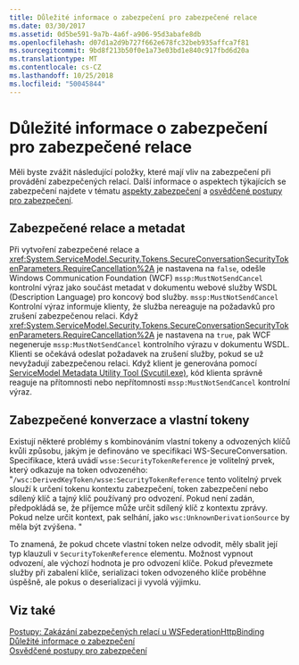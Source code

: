 ```yaml
---
title: Důležité informace o zabezpečení pro zabezpečené relace
ms.date: 03/30/2017
ms.assetid: 0d5be591-9a7b-4a6f-a906-95d3abafe8db
ms.openlocfilehash: d07d1a2d9b727f662e678fc32beb935affca7f81
ms.sourcegitcommit: 9bd8f213b50f0e1a73e03bd1e840c917fbd6d20a
ms.translationtype: MT
ms.contentlocale: cs-CZ
ms.lasthandoff: 10/25/2018
ms.locfileid: "50045844"
---
```

# <a name="security-considerations-for-secure-sessions"></a>Důležité informace o zabezpečení pro zabezpečené relace
Měli byste zvážit následující položky, které mají vliv na zabezpečení při provádění zabezpečených relací. Další informace o aspektech týkajících se zabezpečení najdete v tématu [aspekty zabezpečení](../../../../docs/framework/wcf/feature-details/security-considerations-in-wcf.md) a [osvědčené postupy pro zabezpečení](../../../../docs/framework/wcf/feature-details/best-practices-for-security-in-wcf.md).  
  
## <a name="secure-sessions-and-metadata"></a>Zabezpečené relace a metadat  
 Při vytvoření zabezpečené relace a <xref:System.ServiceModel.Security.Tokens.SecureConversationSecurityTokenParameters.RequireCancellation%2A> je nastavena na `false`, odešle Windows Communication Foundation (WCF) `mssp:MustNotSendCancel` kontrolní výraz jako součást metadat v dokumentu webové služby WSDL (Description Language) pro koncový bod služby. `mssp:MustNotSendCancel` Kontrolní výraz informuje klienty, že služba nereaguje na požadavků pro zrušení zabezpečenou relaci. Když <xref:System.ServiceModel.Security.Tokens.SecureConversationSecurityTokenParameters.RequireCancellation%2A> je nastavena na `true`, pak WCF negeneruje `mssp:MustNotSendCancel` kontrolního výrazu v dokumentu WSDL. Klienti se očekává odeslat požadavek na zrušení služby, pokud se už nevyžadují zabezpečenou relaci. Když klient je generována pomocí [ServiceModel Metadata Utility Tool (Svcutil.exe)](../../../../docs/framework/wcf/servicemodel-metadata-utility-tool-svcutil-exe.md), kód klienta správně reaguje na přítomnosti nebo nepřítomnosti `mssp:MustNotSendCancel` kontrolní výraz.  
  
## <a name="secure-conversations-and-custom-tokens"></a>Zabezpečené konverzace a vlastní tokeny  
 Existují některé problémy s kombinováním vlastní tokeny a odvozených klíčů kvůli způsobu, jakým je definováno ve specifikaci WS-SecureConversation. Specifikace, která uvádí `wsse:SecurityTokenReference` je volitelný prvek, který odkazuje na token odvozeného: "`/wsc:DerivedKeyToken/wsse:SecurityTokenReference` tento volitelný prvek slouží k určení tokenu kontextu zabezpečení, token zabezpečení nebo sdílený klíč a tajný klíč používaný pro odvození. Pokud není zadán, předpokládá se, že příjemce může určit sdílený klíč z kontextu zprávy. Pokud nelze určit kontext, pak selhání, jako `wsc:UnknownDerivationSource` by měla být zvýšena. "  
  
 To znamená, že pokud chcete vlastní token nelze odvodit, měly sbalit její typ klauzuli v `SecurityTokenReference` elementu. Možnost vypnout odvození, ale výchozí hodnota je pro odvození klíče. Pokud převezmete služby při zabalení klíče, serializaci token odvozeného klíče proběhne úspěšně, ale pokus o deserializaci ji vyvolá výjimku.  
  
## <a name="see-also"></a>Viz také  
 [Postupy: Zakázání zabezpečených relací u WSFederationHttpBinding](../../../../docs/framework/wcf/feature-details/how-to-disable-secure-sessions-on-a-wsfederationhttpbinding.md)  
 [Důležité informace o zabezpečení](../../../../docs/framework/wcf/feature-details/security-considerations-in-wcf.md)  
 [Osvědčené postupy pro zabezpečení](../../../../docs/framework/wcf/feature-details/best-practices-for-security-in-wcf.md)

